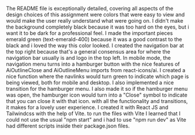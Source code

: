 The README file is exceptionally detailed, covering all aspects of the design choices of this assignment were colors that were easy to view and would make the user really understand what were going on. I didn't make the background completely black because it was too hard on the eyes, but i want it to be dark for a professional feel. I made the important pieces emerald green (text-emerald-400) because it was a good contrast to the black and i loved the way this color looked. I created the navigation bar at the top right because that's a general consensus area for where the navigation bar usually is and logo in the top left. In mobile mode, the navigation menu turns into a hamburger button with the nice features of AiOutlineClose and AiOutlineMenu imports from react-icons/ai. I created a nice function where the navlinks would turn green to indicate which page is being viewed, both for mobile and desktop. I also implemented a nice transition for the hamburger menu. I also made it so if the hamburger menu was open, the hamburger icon would turn into a "Close" symbol to indicate that you can close it with that icon. with all the functionality and transitions, it makes for a lovely user experience. I created it with React JS and Tailwindcss with the help of Vite. to run the files with Vite I learned that I could not use the usual "npm start" and i had to use "npm run dev" as Vite had different scripts inside their package.json files.
